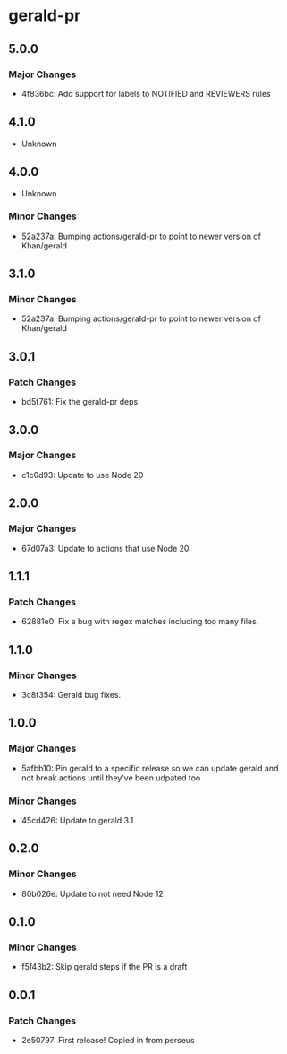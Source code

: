 # gerald-pr

## 5.0.0

### Major Changes

-   4f836bc: Add support for labels to NOTIFIED and REVIEWERS rules

## 4.1.0

-   Unknown

## 4.0.0

-   Unknown

### Minor Changes

-   52a237a: Bumping actions/gerald-pr to point to newer version of Khan/gerald

## 3.1.0

### Minor Changes

-   52a237a: Bumping actions/gerald-pr to point to newer version of Khan/gerald

## 3.0.1

### Patch Changes

-   bd5f761: Fix the gerald-pr deps

## 3.0.0

### Major Changes

-   c1c0d93: Update to use Node 20

## 2.0.0

### Major Changes

-   67d07a3: Update to actions that use Node 20

## 1.1.1

### Patch Changes

-   62881e0: Fix a bug with regex matches including too many files.

## 1.1.0

### Minor Changes

-   3c8f354: Gerald bug fixes.

## 1.0.0

### Major Changes

-   5afbb10: Pin gerald to a specific release so we can update gerald and not break actions until they've been udpated too

### Minor Changes

-   45cd426: Update to gerald 3.1

## 0.2.0

### Minor Changes

-   80b026e: Update to not need Node 12

## 0.1.0

### Minor Changes

-   f5f43b2: Skip gerald steps if the PR is a draft

## 0.0.1

### Patch Changes

-   2e50797: First release! Copied in from perseus
